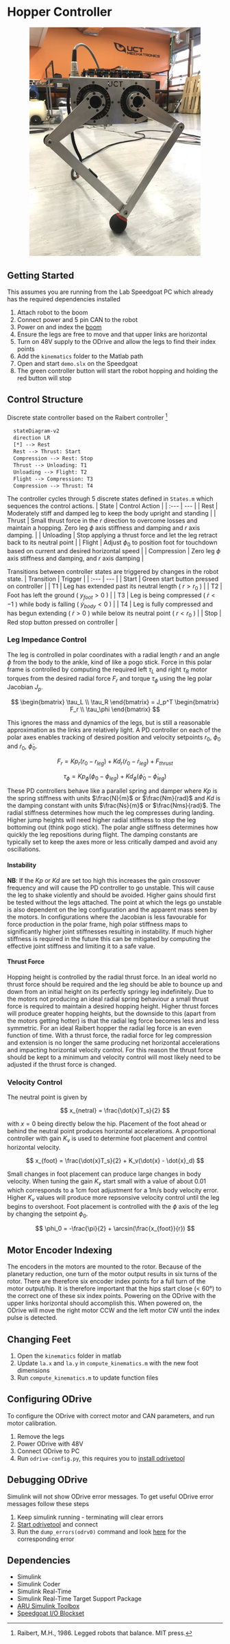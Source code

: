 # Hopper Controller

<p align="center">
<img src="https://github.com/African-Robotics-Unit/hopper-controller/blob/main/hopper.jpeg" width="400">
</p>

## Getting Started
This assumes you are running from the Lab Speedgoat PC which already has the required dependencies installed
1. Attach robot to the boom
2. Connect power and 5 pin CAN to the robot
3. Power on and index the [boom](https://github.com/African-Robotics-Unit/boom-firmware)
4. Ensure the legs are free to move and that upper links are horizontal
5. Turn on 48V supply to the ODrive and allow the legs to find their index points
6. Add the ```kinematics``` folder to the Matlab path
7. Open and start `demo.slx` on the Speedgoat
8. The green controller button will start the robot hopping and holding the red button will stop


## Control Structure
Discrete state controller based on the Raibert controller [^1]

```mermaid
  stateDiagram-v2
  direction LR
  [*] --> Rest
  Rest --> Thrust: Start
  Compression --> Rest: Stop
  Thrust --> Unloading: T1
  Unloading --> Flight: T2
  Flight --> Compression: T3
  Compression --> Thrust: T4
```


The controller cycles through 5 discrete states defined in ```States.m``` which sequences the control actions.
| State | Control Action |
| :--- | --- |
| Rest | Moderately stiff and damped leg to keep the body upright and standing |
| Thrust | Small thrust force in the $r$ direction to overcome losses and maintain a hopping. Zero leg $\phi$ axis stiffness and damping and $r$ axis damping. |
| Unloading | Stop applying a thrust force and let the leg retract back to its neutral point |
| Flight | Adjust $\phi_0$ to position foot for touchdown based on current and desired horizontal speed |
| Compression | Zero leg $\phi$ axis stiffness and damping, and $r$ axis damping |


Transitions between controller states are triggered by changes in the robot state.
| Transition | Trigger |
| :--- | --- |
| Start | Green start button pressed on controller |
| T1 | Leg has extended past its neutral length ( $r > r_0$ ) |
| T2 | Foot has left the ground ( $y_{foot} > 0$ ) |
| T3 | Leg is being compressed ( $\dot{r} < -1$ ) while body is falling ( $\dot{y}_{body} < 0$ ) |
| T4 | Leg is fully compressed and has begun extending ( $\dot{r} > 0$ ) while below its neutral point ( $r < r_0$ ) |
| Stop | Red stop button pressed on controller |


### Leg Impedance Control
The leg is controlled in polar coordinates with a radial length $r$ and an angle $\phi$ from the body to the ankle, kind of like a pogo stick. Force in this polar frame is controlled by computing the required left $\tau_L$ and right $\tau_R$ motor torques from the desired radial force $F_r$ and torque $\tau_{\phi}$ using the leg polar Jacobian $J_p$.

$$
\begin{bmatrix}
\tau_L \\
\tau_R
\end{bmatrix} = J_p^T
\begin{bmatrix}
F_r \\
\tau_\phi
\end{bmatrix}
$$

This ignores the mass and dynamics of the legs, but is still a reasonable approximation as the links are relatively light. A PD controller on each of the polar axes enables tracking of desired position and velocity setpoints $r_0$, $\phi_0$ and $\dot{r}_0$, $\dot{\phi}_0$.

$$ F_r = Kp_r(r_0 - r_{leg}) + Kd_r(\dot{r}_0 - \dot{r}_{leg}) + F_{thrust} $$

$$ \tau_{\phi} = Kp_{\phi}(\phi_0 - \phi_{leg}) + Kd_{\phi}(\dot{\phi}_0 - \dot{\phi}_{leg}) $$

These PD controllers behave like a parallel spring and damper where $Kp$ is the spring stiffness with units $\frac{N}{m}$ or $\frac{Nm}{rad}$ and $Kd$ is the damping constant with units $\frac{Ns}{m}$ or $\frac{Nms}{rad}$. The radial stiffness determines how much the leg compresses during landing. Higher jump heights will need higher radial stiffness to stop the leg bottoming out (think pogo stick). The polar angle stiffness determines how quickly the leg repositions during flight. The damping constants are typically set to keep the axes more or less critically damped and avoid any oscillations.

#### Instability
**NB**: If the $Kp$ or $Kd$ are set too high this increases the gain crossover frequency and will cause the PD controller to go unstable. This will cause the leg to shake violently and should be avoided. Higher gains should first be tested without the legs attached. The point at which the legs go unstable is also dependent on the leg configuration and the apparent mass seen by the motors. In configurations where the Jacobian is less favourable for force production in the polar frame, high polar stiffness maps to significantly higher joint stiffnesses resulting in instability. If much higher stiffness is required in the future this can be mitigated by computing the effective joint stiffness and limiting it to a safe value.

#### Thrust Force
Hopping height is controlled by the radial thrust force. In an ideal world no thrust force should be required and the leg should be able to bounce up and down from an initial height on its perfectly springy leg indefinitely. Due to the motors not producing an ideal radial spring behaviour a small thrust force is required to maintain a desired hopping height. Higher thrust forces will produce greater hopping heights, but the downside to this (apart from the motors getting hotter) is that the radial leg force becomes less and less symmetric. For an ideal Raibert hopper the radial leg force is an even function of time. With a thrust force, the radial force for leg compression and extension is no longer the same producing net horizontal accelerations and impacting horizontal velocity control. For this reason the thrust force should be kept to a minimum and velocity control will most likely need to be adjusted if the thrust force is changed.

### Velocity Control
The neutral point is given by

$$ x_{netral} = \frac{\dot{x}T_s}{2} $$

with $x = 0$ being directly below the hip. Placement of the foot ahead or behind the neutral point produces horizontal accelerations. A proportional controller with gain $K_v$ is used to determine foot placement and control horizontal velocity.

$$ x_{foot} = \frac{\dot{x}T_s}{2} + K_v(\dot{x} - \dot{x}_d) $$

Small changes in foot placement can produce large changes in body velocity. When tuning the gain $K_v$ start small with a value of about 0.01 which corresponds to a 1cm foot adjustment for a 1m/s body velocity error. Higher $K_v$ values will produce more repsonsive velocity control until the leg begins to overshoot. Foot placement is controlled with the $\phi$ axis of the leg by changing the setpoint $\phi_0$.

$$ \phi_0 = -\frac{\pi}{2} + \arcsin(\frac{x_{foot}}{r}) $$


## Motor Encoder Indexing
The encoders in the motors are mounted to the rotor. Because of the planetary reduction, one turn of the motor output results in six turns of the rotor. There are therefore six encoder index points for a full turn of the motor output/hip. It is therefore important that the hips start close (< 60°) to the correct one of these six index points. Powering on the ODrive with the upper links horizontal should accomplish this. When powered on, the ODrive will move the right motor CCW and the left motor CW until the index pulse is detected.


## Changing Feet
1. Open the `kinematics` folder in matlab
2. Update `la.x` and `la.y` in `compute_kinematics.m` with the new foot dimensions
3. Run `compute_kinematics.m` to update function files


## Configuring ODrive
To configure the ODrive with correct motor and CAN parameters, and run motor calibration.
1. Remove the legs
2. Power ODrive with 48V
3. Connect ODrive to PC
4. Run `odrive-config.py`, this requires you to [install odrivetool](https://docs.odriverobotics.com/v/latest/odrivetool.html#install-odrivetool)


## Debugging ODrive
Simulink will not show ODrive error messages. To get useful ODrive error messages follow these steps
1. Keep simulink running - terminating will clear errors
2. [Start odrivetool](https://docs.odriverobotics.com/v/0.5.5/getting-started.html#start-odrivetool) and connect
3. Run the `dump_errors(odrv0)` command and look [here](https://docs.odriverobotics.com/v/0.5.5/troubleshooting.html#error-codes) for the corresponding error


## Dependencies
- Simulink
- Simulink Coder
- Simulink Real-Time
- Simulink Real-Time Target Support Package
- [ARU Simulink Toolbox](https://github.com/African-Robotics-Unit/simulink-toolbox)
- [Speedgoat I/O Blockset](https://www.speedgoat.com/extranet#/Downloads)

[^1]: Raibert, M.H., 1986. Legged robots that balance. MIT press.

